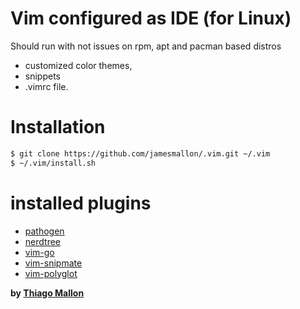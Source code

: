 # Vim configured as IDE (for Linux)
Should run with not issues on rpm, apt and pacman based distros

- customized color themes,                                                                                          
- snippets                                                                                                          
- .vimrc file.                                                                                                      
                                                                                                                    
# Installation                                                                                                      
                                                                                                                    
```sh                                                                                                               
$ git clone https://github.com/jamesmallon/.vim.git ~/.vim                           
$ ~/.vim/install.sh                                                                                                 
```                                                                                                                 
                                                                                                                    
# installed plugins                                                                                                 
- [pathogen]                                                                                                        
- [nerdtree]                                                                                                        
- [vim-go]                                                                                                          
- [vim-snipmate]                                                                                                    
- [vim-polyglot]                                                                                                    
                                                                                                                    
                                                                                                                    
**by [Thiago Mallon]**                                                                                              
                                                                                                                    
[Thiago Mallon]: <https://www.linkedin.com/in/thiago-mallon/>                        
[pathogen]: <https://github.com/tpope/vim-pathogen>                                                                 
[vim-go]: <https://github.com/fatih/vim-go.git>                                                                     
[nerdtree]: <https://github.com/scrooloose/nerdtree.git>                             
[vim-polyglot]: <https://github.com/sheerun/vim-polyglot>                            
[vim-snipmate]: <https://github.com/garbas/vim-snipmate.git> 
